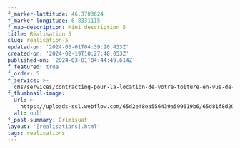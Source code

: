```yaml
---
f_marker-lattitude: 46.3703624
f_marker-longitude: 6.8331115
f_map-description: Mini description 5
title: Réalisation 5
slug: realisation-5
updated-on: '2024-03-01T04:39:20.433Z'
created-on: '2024-02-19T10:27:48.053Z'
published-on: '2024-03-01T04:44:49.614Z'
f_featured: true
f_order: 5
f_service: >-
  cms/services/contracting-pour-la-location-de-votre-toiture-en-vue-de-linstallation-dune-solution-photovoltaique.md
f_thumbnail-image:
  url: >-
    https://uploads-ssl.webflow.com/65d2e48ea556439a599619b6/65d81f8d204086e313ad2ed1_grone.jpg
  alt: null
f_post-summary: Grimisuat
layout: '[realisations].html'
tags: realisations
---
```



